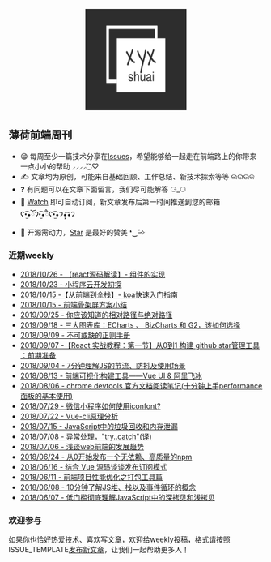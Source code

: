 <p align="center">
	<img width="200" height="200" src="assets/img/logo.png" alt="logo">
</p>


## 薄荷前端周刊
- 😁 每周至少一篇技术分享在[Issues](https://github.com/Xpig4432xyx/blog/issues)，希望能够给一起走在前端路上的你带来一点小小的帮助 ⸝⸝⸝⸝◟̆◞̆♡
- ✍️ 文章均为原创，可能来自基础回顾、工作总结、新技术探索等等 ଲଇଉକ
- ❓ 有问题可以在文章下面留言，我们尽可能解答 ⚆_⚆
- 📩 [Watch](https://github.com/Xpig4432xyx/blog/watchers) 即可自动订阅，新文章发布后第一时间推送到您的邮箱 ʕ•̫͡•ོʔ•̫͡•ཻʕ•̫͡•ʔ•͓͡•ʔ
- 💖 开源需动力，[Star](https://github.com/Xpig4432xyx/blog/stargazers) 是最好的赞美 ❛‿˂̵✧

### 近期weekly
- [2018/10/26 - 【react源码解读】- 组件的实现](https://github.com/BooheeFE/weekly/issues/21)
- [2018/10/23 - 小程序云开发初探](https://github.com/BooheeFE/weekly/issues/20)
- [2018/10/15 -【从前端到全栈】- koa快速入门指南](https://github.com/BooheeFE/weekly/issues/19)
- [2018/10/15 - 前端骨架屏方案小结](https://github.com/BooheeFE/weekly/issues/18)
- [2019/09/25 - 你应该知道的相对路径与绝对路径 ](https://github.com/BooheeFE/weekly/issues/17)
- [2019/09/18 - 三大图表库：ECharts 、 BizCharts 和 G2，该如何选择](https://github.com/BooheeFE/weekly/issues/16)
- [2018/09/09 - 不可或缺的正则手册](https://github.com/BooheeFE/weekly/issues/15)
- [2018/09/07 -【React 实战教程：第一节】从0到1 构建 github star管理工具 ：前期准备](https://github.com/BooheeFE/weekly/issues/14)
- [2018/09/04 - 7分钟理解JS的节流、防抖及使用场景](https://github.com/BooheeFE/weekly/issues/13)
- [2018/08/13 - 前端可视化构建工具——Vue UI & 阿里飞冰](https://github.com/BooheeFE/weekly/issues/12)
- [2018/08/06 - chrome devtools 官方文档阅读笔记(十分钟上手performance面板的基本使用)](https://github.com/BooheeFE/weekly/issues/11)
- [2018/07/29 - 微信小程序如何使用iconfont?](https://github.com/BooheeFE/weekly/issues/10)
- [2018/07/22 - Vue-cli原理分析](https://github.com/BooheeFE/weekly/issues/9)
- [2018/07/15 - JavaScript中的垃圾回收和内存泄漏](https://github.com/BooheeFE/weekly/issues/8)
- [2018/07/08 - 异常处理，"try..catch"(译)](https://github.com/BooheeFE/weekly/issues/7)
- [2018/07/06 - 浅谈web前端的发展趋势](https://github.com/BooheeFE/weekly/issues/6)
- [2018/06/24 - 从0开始发布一个无依赖、高质量的npm](https://github.com/BooheeFE/weekly/issues/5)
- [2018/06/16 - 结合 Vue 源码谈谈发布订阅模式](https://github.com/BooheeFE/weekly/issues/4)
- [2018/06/11 - 前端项目性能优化之打包工具篇](https://github.com/BooheeFE/weekly/issues/3)
- [2018/06/08 - 10分钟了解JS堆、栈以及事件循环的概念](https://github.com/BooheeFE/weekly/issues/2)
- [2018/06/07 - 低门槛彻底理解JavaScript中的深拷贝和浅拷贝](https://github.com/BooheeFE/weekly/issues/1)

### 欢迎参与
如果你也恰好热爱技术、喜欢写文章，欢迎给weekly投稿，格式请按照ISSUE_TEMPLATE[发布新文章](https://github.com/BooheeFE/weekly/issues/new?template=new+article.md)，让我们一起帮助更多人！
